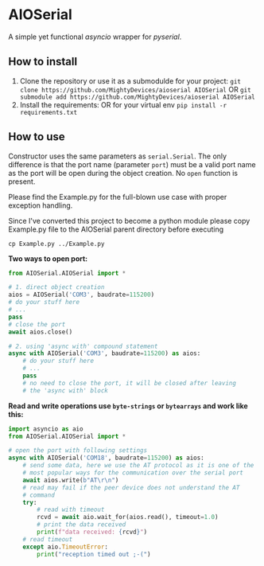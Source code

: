 # AIOSerial

A simple yet functional _asyncio_ wrapper for _pyserial_.

## How to install
1. Clone the repository or use it as a submodulde for your project:
`git clone https://github.com/MightyDevices/aioserial AIOSerial` OR 
`git submodule add https://github.com/MightyDevices/aioserial AIOSerial`
2. Install the requirements: OR for your virtual env
`pip install -r requirements.txt`

## How to use

Constructor uses the same parameters as `serial.Serial`. The only difference is 
that the port name (parameter `port`) must be a valid port name as the port 
will be open during the object creation. No `open` function is present.

Please find the Example.py for the full-blown use case with proper exception 
handling. 

Since I've converted this project to become a python module please 
copy Example.py file to the AIOSerial parent directory before executing
 
`cp Example.py ../Example.py`

**Two ways to open port:**

```python
from AIOSerial.AIOSerial import *

# 1. direct object creation
aios = AIOSerial('COM3', baudrate=115200)
# do your stuff here
# ...
pass
# close the port
await aios.close()

# 2. using 'async with' compound statement
async with AIOSerial('COM3', baudrate=115200) as aios:
    # do your stuff here
    # ...
    pass
    # no need to close the port, it will be closed after leaving 
    # the 'async with' block
```

**Read and write operations use `byte-strings` or `bytearrays` and work 
like this:**

```python
import asyncio as aio
from AIOSerial.AIOSerial import *

# open the port with following settings
async with AIOSerial('COM18', baudrate=115200) as aios:
    # send some data, here we use the AT protocol as it is one of the
    # most popular ways for the communication over the serial port
    await aios.write(b"AT\r\n")
    # read may fail if the peer device does not understand the AT
    # command
    try:
        # read with timeout
        rcvd = await aio.wait_for(aios.read(), timeout=1.0)
        # print the data received
        print(f"data received: {rcvd}")
    # read timeout
    except aio.TimeoutError:
        print("reception timed out ;-(")
```
